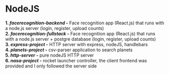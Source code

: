 # NodeJS

**1. _facerecognition-backend_ -** Face recognition app (React.js) that runs with a node.js server (login, register, upload counts) </br>
**2. _facerecognition-fullstack_ -** Face recognition app (React.js) that runs with a node.js server + postgre database (login, register, upload counts) </br>
**3. _express-project_ -** HTTP server with express, nodeJS, handlebars </br>
**4. _planets-project_ -** csv-parser application to search planets </br>
**5. _http-server_ -** pure nodeJS HTTP server </br>
**6. _nasa-project_ -** rocket launcher controller, the client frontend was provided and I only followed the server side

